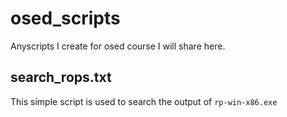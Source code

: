# osed_scripts
Anyscripts I create for osed course I will share here.


## search_rops.txt

This simple script is used to search the output of `rp-win-x86.exe`



